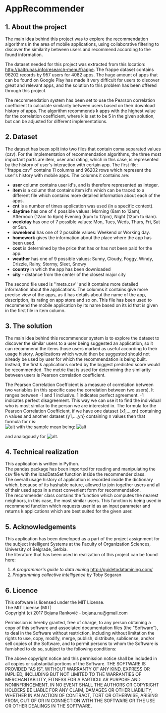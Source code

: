 # AppRecommender
## 1. About the project
The main idea behind this project was to explore the recommendation algorithms in the area of mobile applications, using collaborative filtering to discover the similarity between users and recommend according to the found information.

The dataset needed for this project was extracted from this location: http://baltrunas.info/research-menu/frappe. The frappe dataset contains 96202 records by 957 users for 4082 apps. The huge amount of apps that can be found on Google Play has made it very difficult for users to discover great and relevant apps, and the solution to this problem has been offered through this project. 

The recommendation system has been set to use the Pearson correlation coefficient to calculate similarity between users based on their download history of apps. The algorithm recommends k apps with the highest value for the correlation coefficient, where k is set to be 5 in the given solution, but can be adjusted for different implementations.

## 2. Dataset
The dataset has been split into two files that contain coma separated values (csv). For the implementation of recommendation algorithms, the three most important parts are item, user and rating, which in this case, is represented by the history of user's interaction with certain app.
The first file: ''frappe.csv'' contains 11 columns and 96202 rows which represent the user's history with mobile apps. 
The columns it contains are:  

* **user** column contains user id's, and is therefore represented as integer.    
* **item** is a column that contains item id's which can be traced to a different file which contains more detailed information about each of the apps.  
* **cnt** is a number of times application was used (in a specific context).  
* **daytime** has one of 4 possible values: Morning (6am to 12am), Afternoon (12am to 6pm) Evening (6pm to 12pm), Night (12pm to 6am).  
* **weekday** has one of 7 possible values: Mon, Tues, Weds, Thurs, Fri, Sat or Sun.  
* **isweekend** has one of 2 possible values: Weekend or Working day.  
* **homework** gives the information about the place where the app has been used.   
* **cost** is determined by the price that has or has not been paid for the app.  
* **weather** has one of 9 possible values: Sunny, Cloudy, Foggy, Windy, Drizzle, Rainy, Stormy, Sleet, Snowy  
* **country** in which the app has been downloaded  
* **city** - distance from the center of the closest major city  

The second file used is ''meta.csv'' and it contains more detailed information about the applications. The columns it contains give more precise view of the apps, as it has details about the name of the app, description, its rating on app store and so on. This file has been used to recommend the mobile application by its name based on its id that is given in the first file in item column. 
					

## 3. The solution
The main idea behind this recommender system is to explore the dataset to discover the similar users to a user being suggested an application, so it can recommend the items those users marked as useful according to their usage history. Applications which would then be suggested should not already be used by user for which the recommendation is being built. Instead, the first k applications sorted by the biggest predicted score would be recommended. The metric that is used for determining the similarity between users is Pearson correlation coefficient. 

The Pearson Correlation Coefficient is a measure of correlation between two variables (in this specific case the correlation between two users). It ranges between -1 and 1 inclusive. 1 indicates perfect agreement. -1 indicates perfect disagreement. This way we can use it to find the individual who is most similar to the person we are interested in. The formula for the Pearson Correlation Coefficient, if we have one dataset {x1,...,xn} containing n values and another dataset {y1,...,yn} containing n values then that formula for r is:  
![alt](https://wikimedia.org/api/rest_v1/media/math/render/svg/bd1ccc2979b0fd1c1aec96e386f686ae874f9ec0) 
with the sample mean being:  ![alt](https://wikimedia.org/api/rest_v1/media/math/render/svg/ac7289290243ac81a5db64d7ad3e75c72536941d)
 
and analogously for ![alt](https://wikimedia.org/api/rest_v1/media/math/render/svg/6b298744237368f34e61ff7dc90b34016a7037af).

## 4. Technical realization
This application is written in Python.  
The pandas package has been imported for reading and manipulating the csv file with the loadDataSet function inside the recommender class.   
The overall usage history of application is recorded inside the dictionary which, because of its hashable  nature, allowed to join together users and all of their used apps in a most convenient form for recommendation.   
The recommender class contains the function which computes the nearest neighbors, in this case, the most similar users. This function is being used in recommend function which requests user id as an input parameter and returns k applications which are best suited for the given user.  

## 5. Acknowledgements
This application has been developed as a part of the project assignment for the subject Intelligent Systems at the Faculty of Organization Sciences, University of Belgrade, Serbia.  
The literature that has been used in realization of this project can be found here:  
1. *A programmer's guide to data mining* http://guidetodatamining.com/  
2. *Programming collective intelligence* by Toby Segaran  

## 6. Licence
This software is licensed under the MIT License.  
The MIT License (MIT)  
Copyright (c) 2017 Bojana Ranković - bojana.nu@gmail.com  

Permission is hereby granted, free of charge, to any person obtaining a copy of this software and associated documentation files (the "Software"), to deal in the Software without restriction, including without limitation the rights to use, copy, modify, merge, publish, distribute, sublicense, and/or sell copies of the Software, and to permit persons to whom the Software is furnished to do so, subject to the following conditions:

The above copyright notice and this permission notice shall be included in all copies or substantial portions of the Software.
THE SOFTWARE IS PROVIDED "AS IS", WITHOUT WARRANTY OF ANY KIND, EXPRESS OR IMPLIED, INCLUDING BUT NOT LIMITED TO THE WARRANTIES OF MERCHANTABILITY, FITNESS FOR A PARTICULAR PURPOSE AND NONINFRINGEMENT. IN NO EVENT SHALL THE AUTHORS OR COPYRIGHT HOLDERS BE LIABLE FOR ANY CLAIM, DAMAGES OR OTHER LIABILITY, WHETHER IN AN ACTION OF CONTRACT, TORT OR OTHERWISE, ARISING FROM, OUT OF OR IN CONNECTION WITH THE SOFTWARE OR THE USE OR OTHER DEALINGS IN THE SOFTWARE.

